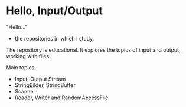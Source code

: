 # Hello, Input/Output

"Hello..." 
- the repositories in which I study.

The repository is educational. It explores the topics of input and output, working with files.

Main topics:
- Input, Output Stream
- StringBilder, StringBuffer
- Scanner
- Reader, Writer and RandomAccessFile
